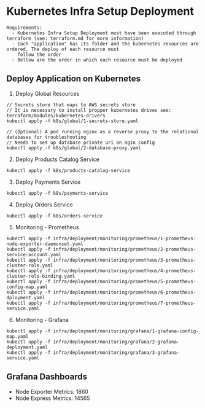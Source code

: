 # Kubernetes Infra Setup Deployment

```
Requirements:
  - Kubernetes Infra Setup Deployment must have been executed through terraform (see: terraform.md for more information) 
  - Each "application" has its folder and the kubernetes resources are ordered. The deploy of each resource must
    follow the order
  - Bellow are the order in which each resource must be deployed
```

## Deploy Application on Kubernetes

1. Deploy Global Resources

```
// Secrets store that maps to AWS secrets store
// It is necessary to install propper kubernetes drives see: terraform/modules/kubernetes-drivers
kubectl apply -f k8s/global/1-secrets-store.yaml

// (Optional) A pod running nginx as a reverse proxy to the relational databases for troubleshooting
// Needs to set up database private uri on ngin config
kubectl apply -f k8s/global/2-database-proxy.yaml
```

2. Deploy Products Catalog Service

```
kubectl apply -f k8s/products-catalog-service
```

3. Deploy Payments Service

```
kubectl apply -f k8s/payments-service
```

4. Deploy Orders Service

```
kubectl apply -f k8s/orders-service
```

5. Monitoring - Prometheus

```
kubectl apply -f infra/deployment/monitoring/prometheus/1-prometheus-node-exporter-daemonset.yaml
kubectl apply -f infra/deployment/monitoring/prometheus/2-prometheus-service-account.yaml
kubectl apply -f infra/deployment/monitoring/prometheus/3-prometheus-cluster-role.yaml
kubectl apply -f infra/deployment/monitoring/prometheus/4-prometheus-cluster-role-binding.yaml
kubectl apply -f infra/deployment/monitoring/prometheus/5-prometheus-config-map.yaml
kubectl apply -f infra/deployment/monitoring/prometheus/6-prometheus-dployment.yaml
kubectl apply -f infra/deployment/monitoring/prometheus/7-prometheus-service.yaml
```

6. Monitoring - Grafana

```
kubectl apply -f infra/deployment/monitoring/grafana/1-grafana-config-map.yaml
kubectl apply -f infra/deployment/monitoring/grafana/2-grafana-deployment.yaml
kubectl apply -f infra/deployment/monitoring/grafana/3-grafana-service.yaml
```

## Grafana Dashboards

 - Node Exporter Metrics: 1860
 - Node Express Metrics: 14565